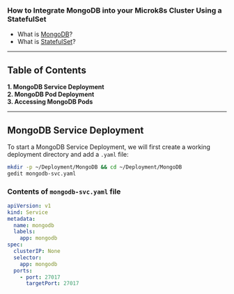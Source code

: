### How to Integrate MongoDB into your Microk8s Cluster Using a StatefulSet

- What is [MongoDB]()?<br>
- What is [StatefulSet]()?
***
## Table of Contents
**1. MongoDB Service Deployment**<br>
**2. MongoDB Pod Deployment**<br>
**3. Accessing MongoDB Pods**<br>

***
## MongoDB Service Deployment
To start a MongoDB Service Deployment, we will first create a working deployment directory and add a `.yaml` file:
```bash
mkdir -p ~/Deployment/MongoDB && cd ~/Deployment/MongoDB
gedit mongodb-svc.yaml
```

### Contents of `mongodb-svc.yaml` file
```yaml
apiVersion: v1
kind: Service
metadata:
  name: mongodb
  labels:
    app: mongodb
spec:
  clusterIP: None
  selector:
    app: mongodb
  ports:
    - port: 27017
      targetPort: 27017
```
